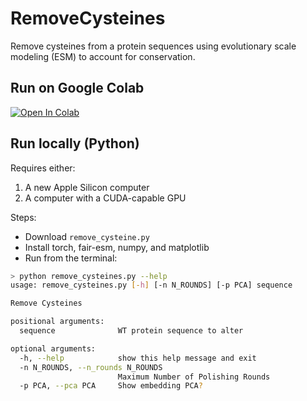 # RemoveCysteines
Remove cysteines from a protein sequences using evolutionary scale modeling (ESM) to account for conservation.

## Run on Google Colab 
<a href="https://colab.research.google.com/github/ckinzthompson/removecysteines/blob/main/remove_cysteines.ipynb" target="_parent"><img src="https://colab.research.google.com/assets/colab-badge.svg" alt="Open In Colab"/></a>

## Run locally (Python)
Requires either:
1. A new Apple Silicon computer
2. A computer with a CUDA-capable GPU

Steps:
* Download `remove_cysteine.py`
* Install torch, fair-esm, numpy, and matplotlib
* Run from the terminal:

```bash
> python remove_cysteines.py --help
usage: remove_cysteines.py [-h] [-n N_ROUNDS] [-p PCA] sequence

Remove Cysteines

positional arguments:
  sequence              WT protein sequence to alter

optional arguments:
  -h, --help            show this help message and exit
  -n N_ROUNDS, --n_rounds N_ROUNDS
                        Maximum Number of Polishing Rounds
  -p PCA, --pca PCA     Show embedding PCA?
```

